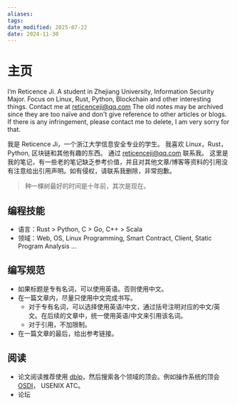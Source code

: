 ```yaml
---
aliases: 
tags: 
date_modified: 2025-07-22
date: 2024-11-30
---
```


# 主页

I’m Reticence Ji. A student in Zhejiang University, Information Security Major. Focus on Linux, Rust, Python, Blockchain and other interesting things. Contact me at reticenceji@qq.com The old notes may be archived since they are too naïve and don't give reference to other articles or blogs. If there is any infringement, please contact me to delete, I am very sorry for that.

我是 Reticence Ji，一个浙江大学信息安全专业的学生。 我喜欢 Linux，Rust，Python, 区块链和其他有趣的东西。 通过 reticenceji@qq.com 联系我。 这里是我的笔记，有一些老的笔记缺乏参考价值，并且对其他文章/博客等资料的引用没有注意给出引用声明。如有侵权，请联系我删除，非常抱歉。

 > 种一棵树最好的时间是十年前，其次是现在。

## 编程技能 

- 语言：Rust > Python, C > Go, C++ > Scala
- 领域：Web, OS, Linux Programming, Smart Contract, Client, Static Program Analysis ...

## 编写规范 

- 如果标题是专有名词，可以使用英语。否则使用中文。
- 在一篇文章内，尽量只使用中文完成书写。
    - 对于专有名词，可以选择使用英语/中文，通过括号注明对应的中文/英文。在后续的文章中，统一使用英语/中文来引用该名词。
    - 对于引用，不加限制。
- 在一篇文章的最后，给出参考链接。

## 阅读

- 论文阅读推荐使用 [dblp](https://dblp.uni-trier.de/)，然后搜索各个领域的顶会。例如操作系统的顶会 [OSDI](https://dblp.uni-trier.de/db/conf/osdi/index.html)， USENIX ATC。
- 论坛